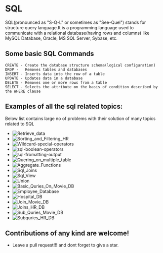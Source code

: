 # SQL
SQL(pronounced as "S-Q-L" or sometimes as "See-Quel") stands for structure query language.It is a programming language used to communicate with a relational database(having rows and columns) like MySQL Database, Oracle, MS SQL Server, Sybase, etc.

## Some basic  SQL Commands


    CREATE - Create the database structure schema(logical configuration)
    DROP -   Removes tables and databases
    INSERT - Inserts data into the row of a table
    UPDATE - Updates data in a database
    DELETE - Removes one or more rows from a table
    SELECT - Selects the attribute on the basis of condition described by the WHERE clause
   
## Examples of all the sql related topics:

Below list contains large no of problems with their solution of many topics related to SQL

- ![Retrieve_data](./Retrieve_data)
- ![Sorting_and_Filtering_HR](./Sorting_and_Filtering_HR)
- ![Wildcard-special-operators](./Wildcard-special-operators)
- ![sql-boolean-operators](./sql-boolean-operators)
- ![sql-fromatting-output](./sql-fromatting-output)
- ![Quering_on_multiple_table](./Quering_on_multiple_table)
- ![Aggregate_Functions](./Aggregate_Functions)
- ![Sql_Joins](./Sql_Joins)
- ![Sql_View](./Sql_View)
- ![Union](./Union)
- ![Basic_Quries_On_Movie_DB](./Basic_Quries_On_Movie_DB)
- ![Employee_Database](./Employee_Database)
- ![Hospital_DB](./Hospital_DB)
- ![Join_Movie_DB](./Join_Movie_DB)
- ![Joins_HR_DB](./Joins_HR_DB)
- ![Sub_Quries_Movie_DB](./Sub_Quries_Movie_DB)
- ![Subquries_HR_DB](./Subquries_HR_DB)


## Contributions of any kind  are welcome!
  - Leave a pull request!!! and dont forget to give a star.
